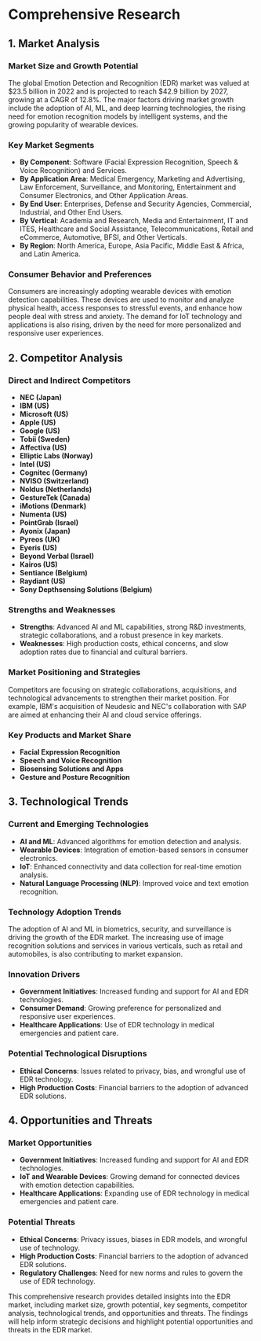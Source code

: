 # Comprehensive Research

## 1. Market Analysis

### Market Size and Growth Potential
The global Emotion Detection and Recognition (EDR) market was valued at $23.5 billion in 2022 and is projected to reach $42.9 billion by 2027, growing at a CAGR of 12.8%. The major factors driving market growth include the adoption of AI, ML, and deep learning technologies, the rising need for emotion recognition models by intelligent systems, and the growing popularity of wearable devices.

### Key Market Segments
- **By Component**: Software (Facial Expression Recognition, Speech & Voice Recognition) and Services.
- **By Application Area**: Medical Emergency, Marketing and Advertising, Law Enforcement, Surveillance, and Monitoring, Entertainment and Consumer Electronics, and Other Application Areas.
- **By End User**: Enterprises, Defense and Security Agencies, Commercial, Industrial, and Other End Users.
- **By Vertical**: Academia and Research, Media and Entertainment, IT and ITES, Healthcare and Social Assistance, Telecommunications, Retail and eCommerce, Automotive, BFSI, and Other Verticals.
- **By Region**: North America, Europe, Asia Pacific, Middle East & Africa, and Latin America.

### Consumer Behavior and Preferences
Consumers are increasingly adopting wearable devices with emotion detection capabilities. These devices are used to monitor and analyze physical health, access responses to stressful events, and enhance how people deal with stress and anxiety. The demand for IoT technology and applications is also rising, driven by the need for more personalized and responsive user experiences.

## 2. Competitor Analysis

### Direct and Indirect Competitors
- **NEC (Japan)**
- **IBM (US)**
- **Microsoft (US)**
- **Apple (US)**
- **Google (US)**
- **Tobii (Sweden)**
- **Affectiva (US)**
- **Elliptic Labs (Norway)**
- **Intel (US)**
- **Cognitec (Germany)**
- **NVISO (Switzerland)**
- **Noldus (Netherlands)**
- **GestureTek (Canada)**
- **iMotions (Denmark)**
- **Numenta (US)**
- **PointGrab (Israel)**
- **Ayonix (Japan)**
- **Pyreos (UK)**
- **Eyeris (US)**
- **Beyond Verbal (Israel)**
- **Kairos (US)**
- **Sentiance (Belgium)**
- **Raydiant (US)**
- **Sony Depthsensing Solutions (Belgium)**

### Strengths and Weaknesses
- **Strengths**: Advanced AI and ML capabilities, strong R&D investments, strategic collaborations, and a robust presence in key markets.
- **Weaknesses**: High production costs, ethical concerns, and slow adoption rates due to financial and cultural barriers.

### Market Positioning and Strategies
Competitors are focusing on strategic collaborations, acquisitions, and technological advancements to strengthen their market position. For example, IBM's acquisition of Neudesic and NEC's collaboration with SAP are aimed at enhancing their AI and cloud service offerings.

### Key Products and Market Share
- **Facial Expression Recognition**
- **Speech and Voice Recognition**
- **Biosensing Solutions and Apps**
- **Gesture and Posture Recognition**

## 3. Technological Trends

### Current and Emerging Technologies
- **AI and ML**: Advanced algorithms for emotion detection and analysis.
- **Wearable Devices**: Integration of emotion-based sensors in consumer electronics.
- **IoT**: Enhanced connectivity and data collection for real-time emotion analysis.
- **Natural Language Processing (NLP)**: Improved voice and text emotion recognition.

### Technology Adoption Trends
The adoption of AI and ML in biometrics, security, and surveillance is driving the growth of the EDR market. The increasing use of image recognition solutions and services in various verticals, such as retail and automobiles, is also contributing to market expansion.

### Innovation Drivers
- **Government Initiatives**: Increased funding and support for AI and EDR technologies.
- **Consumer Demand**: Growing preference for personalized and responsive user experiences.
- **Healthcare Applications**: Use of EDR technology in medical emergencies and patient care.

### Potential Technological Disruptions
- **Ethical Concerns**: Issues related to privacy, bias, and wrongful use of EDR technology.
- **High Production Costs**: Financial barriers to the adoption of advanced EDR solutions.

## 4. Opportunities and Threats

### Market Opportunities
- **Government Initiatives**: Increased funding and support for AI and EDR technologies.
- **IoT and Wearable Devices**: Growing demand for connected devices with emotion detection capabilities.
- **Healthcare Applications**: Expanding use of EDR technology in medical emergencies and patient care.

### Potential Threats
- **Ethical Concerns**: Privacy issues, biases in EDR models, and wrongful use of technology.
- **High Production Costs**: Financial barriers to the adoption of advanced EDR solutions.
- **Regulatory Challenges**: Need for new norms and rules to govern the use of EDR technology.

This comprehensive research provides detailed insights into the EDR market, including market size, growth potential, key segments, competitor analysis, technological trends, and opportunities and threats. The findings will help inform strategic decisions and highlight potential opportunities and threats in the EDR market.